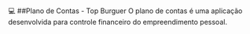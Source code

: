 :computer: ##Plano de Contas - Top Burguer
O plano de contas é uma aplicação desenvolvida para controle financeiro do empreendimento pessoal.
